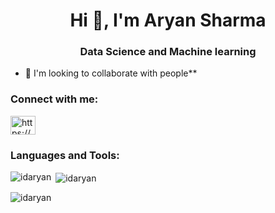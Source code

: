 <h1 align="center">Hi 👋, I'm Aryan Sharma</h1>

<h3 align="center">Data Science and Machine learning</h3>

<p align="left"> </p>

- 👯 I'm looking to collaborate with people**

<h3 align="left">Connect with me:</h3>

<p align="left">

<a href="https://linkedin.com/in/https://www.linkedin.com/in/aryan-sharma-71909a252/" target="blank"><img align="center" src="https://raw.githubusercontent.com/rahuldkjain/github-profile-readme-generator/master/src/images/icons/Social/linked-in-alt.svg" alt="https://www.linkedin.com/in/aryan-sharma-71909a252/" height="30" width="40" /></a>


</p>

<h3 align="left">Languages and Tools:</h3>



<p><img align="left" src="https://github-readme-stats.vercel.app/api/top-langs?username=idaryan&show_icons=true&locale=en&layout=compact" alt="idaryan" /></p>

<p>&nbsp;<img align="center" src="https://github-readme-stats.vercel.app/api?username=idaryan&show_icons=true&locale=en" alt="idaryan" /></p>

<p><img align="center" src="https://github-readme-streak-stats.herokuapp.com/?user=idaryan&" alt="idaryan" /></p>

